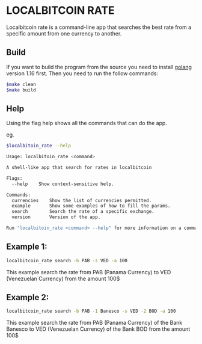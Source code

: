 # LOCALBITCOIN RATE

Localbitcoin rate is a command-line app that searches the best rate from a specific amount from one currency to another.

## Build

If you want to build the program from the source you need to install [golang](https://golang.org/dl/) version 1.16 first. Then you need to run the follow commands:

```bash
$make clean
$make build
```

## Help

Using the flag help shows all the commands that can do the app.

eg.
```bash
$localbitoin_rate --help

Usage: localbitoin_rate <command>

A shell-like app that search for rates in localbitcoin

Flags:
  --help    Show context-sensitive help.

Commands:
  currencies    Show the list of currencies permitted.
  example       Show some examples of how to fill the params.
  search        Search the rate of a specific exchange.
  version       Version of the app.

Run "localbitoin_rate <command> --help" for more information on a command
```

## Example 1:
```bash
localbitcoin_rate search -b PAB -s VED -a 100
```
This example search the rate from PAB (Panama Currency) to VED (Venezuelan Currency) from the amount 100$
## Example 2:
```bash
localbitcoin_rate search -b PAB -1 Banesco -s VED -2 BOD -a 100
```
This example search the rate from PAB (Panama Currency) of the Bank Banesco to VED (Venezuelan Currency) of the Bank BOD from the amount 100$

